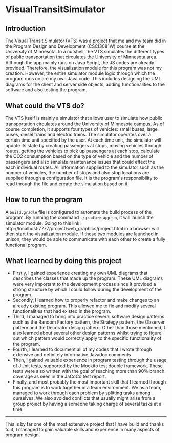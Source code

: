 # VisualTransitSimulator

## Introduction
The Visual Transit Simulator (VTS) was a project that me and my team did in the Program Design and Development (CSCI3081W) course at the University of Minnesota. In a nutshell, the VTS simulates the different types of public transportation that circulates the University of Minnesota area. Although the app mainly runs on Java Script, the JS codes are already provided. Therefore, the visualization module for this program was not my creation. However, the entire simulator module logic through which the program  runs on are my own Java code. This includes designing the UML diagrams for the client and server side objects, adding functionalities to the software and also testing the program. 

## What could the VTS do?
The VTS itself is mainly a simulator that allows user to simulate how public transportation circulates around the University of Minnesota campus. As of course completion, it supports four types of vehicles: small buses, large buses, diesel trains and electric trains. The simulator operates over a certain time unit specified by the user. At each time unit, the simulator will update its state by creating passengers at stops, moving vehicles through routes, getting the vehicles to pick up passengers at each stop, calculate the CO2 consumption based on the type of vehicle and the number of passengers and also simulate maintenance issues that could effect the each individual routes. All information supplied to the simulator such as the number of vehicles, the number of stops and also stop locations are supplied through a configuration file. It is the program's responsibility to read through the file and create the simulation based on it.

## How to run the program
A `build.gradle` file is configured to automate the build process of the program. By running the command `./gradlew apprun`, it will launch the simulator module. Going to this link: http://localhost:7777/project/web_graphics/project.html in a browser will then start the visualization module. If these two modules are launched in unison, they would be able to communicate with each other to create a fully functional program.

## What I learned by doing this project
- Firstly, I gained experience creating my own UML diagrams that describes the classes that made up the program. These UML diagrams were very important to the development process since it provided a strong structure by which I could follow during the development of the program.
- Secondly, I learned how to properly refactor and make changes to an already existing program. This allowed me to fix and modify several functionalities that had existed in the program.
- Third, I managed to bring into practice several software design patterns such as the Random Factory pattern, the Strategy pattern, the Observer pattern and the Decorator design pattern. Other than those mentioned, I also learned about several other design patterns whilst trying to figure out which pattern would correctly apply to the specific functionality of the program.
- Fourth, I learned to document all of my codes that I wrote through extensive and definitely informative Javadoc comments
- Then, I gained valuable experience in program testing through the usage of JUnit tests, supported by the Mockito test double framework. These tests were also written with the goal of reaching more than 90% branch coverage as seen in the JaCoCo test report.
- Finally, and most probably the most important skill that I learned through this program is to work together in a team environment. We as a team, managed to work through each problem by splitting tasks among ourselves. We also avoided conflicts that usually might arise from a group project by having a someone taking charge of several tasks at a time.

--- 
This is by far one of the most extensive project that I have build and thanks to it, I managed to gain valuable skills and experience in many aspects of program design.
